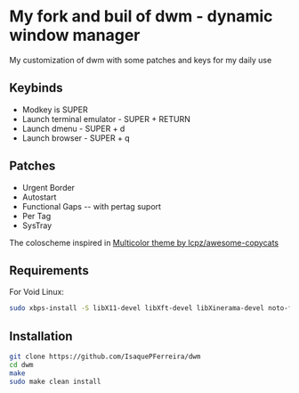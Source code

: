 # My fork and buil of dwm - dynamic window manager
My customization of dwm with some patches and keys for my
daily use

Keybinds
---
- Modkey is SUPER
- Launch terminal emulator - SUPER + RETURN
- Launch dmenu - SUPER + d
- Launch browser - SUPER + q

Patches
---
- Urgent Border
- Autostart
- Functional Gaps -- with pertag suport
- Per Tag
- SysTray

The coloscheme inspired in [Multicolor theme by lcpz/awesome-copycats](https://github.com/lcpz/awesome-copycats)

Requirements
---
For Void Linux:
```sh
sudo xbps-install -S libX11-devel libXft-devel libXinerama-devel noto-fonts-ttf noto-fonts-ttf-extra font-hack-ttf
```

Installation
---
```sh
git clone https://github.com/IsaquePFerreira/dwm
cd dwm
make
sudo make clean install
```
